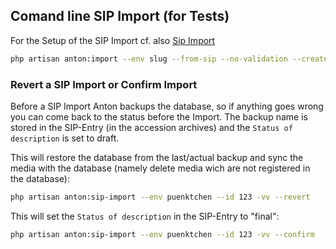 ## Comand line SIP Import (for Tests)

For the Setup of the SIP Import cf. also [Sip Import](/users/sip-ingest.md)

```bash 
php artisan anton:import --env slug --from-sip --no-validation --create-actors -vv path/to/sip --import
```

### Revert a SIP Import or Confirm Import

Before a SIP Import Anton backups the database, so if anything goes wrong you can come back to the status before the Import. The backup name is stored in the SIP-Entry (in the accession archives) and the `Status of description` is set to draft.

This will restore the database from the last/actual backup and sync the media with the database (namely delete media wich are not registered in the database):

```bash
php artisan anton:sip-import --env puenktchen --id 123 -vv --revert
```

This will set the `Status of description` in the SIP-Entry to "final":

```bash
php artisan anton:sip-import --env puenktchen --id 123 -vv --confirm
```
